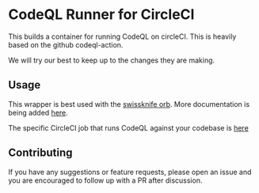 # CodeQL Runner for CircleCI

This builds a container for running CodeQL on circleCI. This is heavily based on the github
codeql-action.

We will try our best to keep up to the changes they are making.

## Usage

This wrapper is best used with the [swissknife orb](https://circleci.com/orbs/registry/orb/roopakv/swissknife). More documentation is being added [here](https://docs.swissknife.dev).

The specific CircleCI job that runs CodeQL against your codebase is [here](https://circleci.com/orbs/registry/orb/roopakv/swissknife#jobs-codeql-analysis)

## Contributing

If you have any suggestions or feature requests, please open an issue and you are encouraged to follow up with a PR after discussion.
